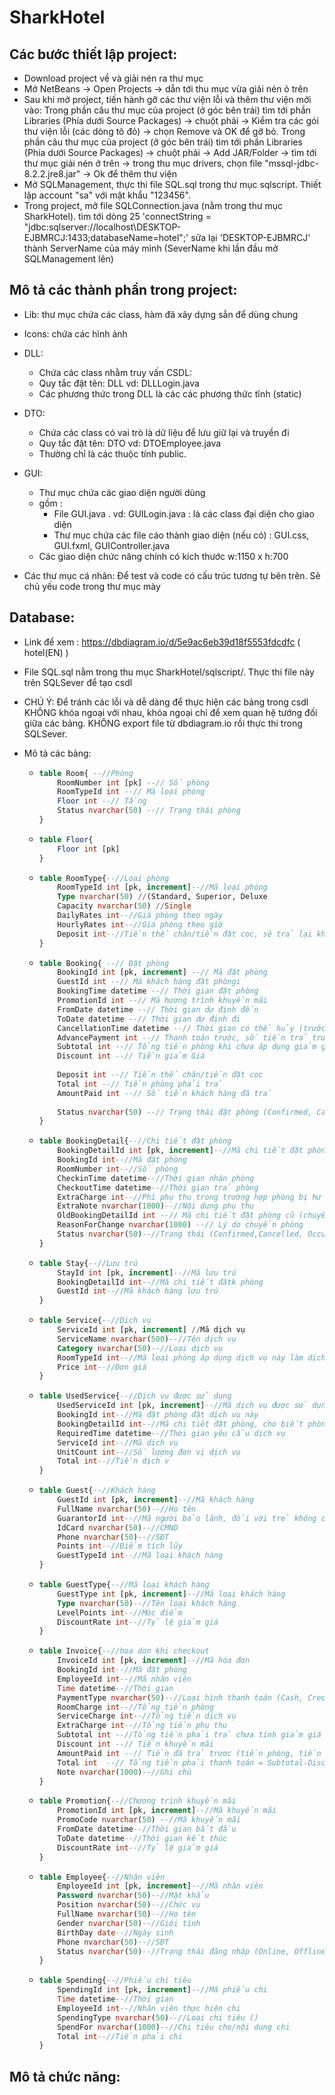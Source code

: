 # SharkHotel

## Các bước thiết lập project:
+ Download project về và giải nén ra thư mục
+ Mở NetBeans -> Open Projects -> dẫn tới thu mục vừa giải nén ỏ trên
+ Sau khi mở project, tiến hành gỡ các thư viện lỗi và thêm thư viện mới vào: 
	Trong phần câu thư mục của project (ở góc bên trái) tìm tới phần Libraries (Phía dưới Source Packages) -> chuột phải -> Kiểm tra các gói thư viện lỗi (các dòng tô đỏ) -> chọn Remove và OK để gỡ bỏ.
	Trong phần câu thư mục của project (ở góc bên trái) tìm tới phần Libraries (Phía dưới Source Packages) -> chuột phải -> Add JAR/Folder -> tìm tới thư mục giải nén ở trên -> trong thu mục drivers, chọn file "mssql-jdbc-8.2.2.jre8.jar" -> Ok để thêm thư viện
+ Mở SQLManagement, thực thi file SQL.sql trong thư mục sqlscript. Thiết lập account "sa" với mật khẩu "123456". 
+ Trong project, mở file SQLConnection.java (nằm trong thư mục SharkHotel). tìm tới dòng 25 'connectString = "jdbc:sqlserver://localhost\\DESKTOP-EJBMRCJ:1433;databaseName=hotel";' sữa lại 'DESKTOP-EJBMRCJ' thành ServerName của máy mình
(SeverName khi lần đầu mở SQLManagement lên)



## Mô tả các thành phần trong project:
+ Lib: thư mục chứa các class, hàm đã xây dựng sẳn để dùng chung
+ Icons: chứa các  hình ảnh
+ DLL: 
	- Chứa các class nhằm truy vấn CSDL:
	- Quy tắc đặt tên: DLL<FileName> vd: DLLLogin.java
	- Các phương thức trong DLL là các các phương thức tĩnh (static)
+ DTO: 
	- Chứa các class có vai trò là dữ liệu để lưu giữ lại và truyền đi 
	- Quy tắc đặt tên: DTO<FileName> vd: DTOEmployee.java
	- Thường chỉ là các thuộc tính public.
+ GUI: 
	- Thư mục chứa các giao diện người dùng
	- gồm : 
		* File GUI<FileName>.java . vd: GUILogin.java : là các class đại diện cho giao diện 
		* Thư mục chứa các file cáo thành giao diện (nếu có) : GUI<FileName>.css, GUI<FileName>.fxml, GUI<FileName>Controller.java
	- Các giao diện chức năng chính có kích thước w:1150 x h:700

+ Các thư mục cá nhân: Để test và code có cấu trúc tương tự bên trên. Sẽ chủ yếu code trong thư mục mày
 


## Database:
+ Link để xem : https://dbdiagram.io/d/5e9ac6eb39d18f5553fdcdfc  ( hotel(EN) )
+ File SQL.sql nằm trong thu mục SharkHotel/sqlscript/. Thực thi file này trên SQLSever để tạo csdl
+ CHÚ Ý: Để tránh các lỗi và dễ dàng để thực hiện các bảng trong csdl KHÔNG khóa ngoại với nhau, khóa ngoại chỉ để xem quan hệ tướng đối giữa các bảng. KHÔNG export file từ dbdiagram.io rồi thực thi trong SQLSever. 
+ Mô tả các bảng:
		
	-	``` sql
		table Room{ --//Phòng
			RoomNumber int [pk] --// Số phòng
			RoomTypeId int --// Mã loại phòng
			Floor int --// Tầng
			Status nvarchar(50) --// Trạng thái phòng
		}
		``` 
	-	``` sql	
		table Floor{
			Floor int [pk]
		}
		```
	-	``` sql	
		table RoomType{--//Loại phòng
			RoomTypeId int [pk, increment]--//Mã loại phòng
			Type nvarchar(50) //(Standard, Superior, Deluxe
			Capacity nvarchar(50) //Single
			DailyRates int--//Giá phòng theo ngày
			HourlyRates int--//Giá phòng theo giờ
			Deposit int--//Tiền thế chân/tiền đặt cọc, sẽ trả lại khi trả phòng
		}
		```
	-	``` sql	
		table Booking{ --// Đặt phòng
			BookingId int [pk, increment] --// Mã đặt phòng
			GuestId int --// Mã khách hàng đặt phòngi
			BookingTime datetime --// Thời gian đặt phòng
			PromotionId int --// Mã hương trình khuyến mãi
			FromDate datetime --// Thời gian dự định đến
			ToDate datetime --// Thời gian dự định đi
			CancellationTime datetime --// Thời gian có thể hủy (trước thời gian nay có thể huy và nhận lại tiền qua thẻ tín dụng ), nếu hủy phòng thành công thời gian này sẽ dc cập nhật lại thời gian hủy thực tế
			AdvancePayment int --// Thanh toán trước, số tiền trả trước phải thanh toán để xác nhận đặt phòng
			Subtotal int --// Tổng tiền phòng khi chưa áp dụng giảm giá
			Discount int --// Tiền giảm Giá
			
			Deposit int --// Tiền thế chân/tiền đặt cọc
			Total int --// Tiền phòng phải trả
			AmountPaid int --// Số tiền khách hàng đã trả
			
			Status nvarchar(50) --// Trạng thái đặt phòng (Confirmed, Cancelled, Checked-In, Overstay,Checked-Out )
		}
		```
	-	``` sql	
		table BookingDetail{--//Chi tiết đặt phòng
			BookingDetailId int [pk, increment]--//Mã chi tiết đặt phòng
			BookingId int--//Mã đặt phòng
			RoomNumber int--//Số phòng
			CheckinTime datetime--//Thời gian nhận phòng
			CheckoutTime datetime--//Thời gian trả phòng
			ExtraCharge int--//Phí phụ thu trong trường hợp phòng bị hư hỏng, mất mát
			ExtraNote nvarchar(1000)--//Nội dung phụ thu
			OldBookingDetailId int --// Mã chi tiết đặt phòng cũ (chuyển phòng)
  			ReasonForChange nvarchar(1000) --// Lý do chuyển phòng
			Status nvarchar(50)--//Trạng thái (Confirmed,Cancelled, Occupied, No-show, Overstay, Checked-Out)
		}
		```
	-	``` sql	
		table Stay{--//Lưu trú
			StayId int [pk, increment]--//Mã lưu trú
			BookingDetailId int--//Mã chi tiết đătk phòng
			GuestId int--//Mã khách hàng lưu trú
		}
		```
	-	``` sql	
		table Service{--//Dich vụ
			ServiceId int [pk, increment] //Mã dịch vụ
			ServiceName nvarchar(500)--//Tên dịch vụ
			Category nvarchar(50)--//Loại dịch vụ
			RoomTypeId int--//Mã loại phòng áp dụng dịch vụ này làm dịch vụ mặc định (vd: rượu vang, nước giải khát, quần áo, )
			Price int--//Đơn giá
		}
		```
	-	``` sql	
		table UsedService{--//Dịch vụ được sử dụng
			UsedServiceId int [pk, increment]--//Mã dịch vụ được sử dụng
			BookingId int--//Mã đặt phòng đặt dịch vụ này
			BookingDetailId int--//Mã chi tiêt đặt phòng, cho biết phòng nào đặt dịch vụ này, nếu là null dịch vụ sẽ tính cho booking
			RequiredTime datetime--//Thời gian yêu cầu dịch vụ
			ServiceId int--//Mã dich vụ
			UnitCount int--//Số lượng đơn vị dịch vụ 
			Total int--//Tiền dịch v
		}
		```
	-	``` sql	
		table Guest{--//Khách hàng
			GuestId int [pk, increment]--//Mã khách hàng
			FullName nvarchar(50)--//Họ tên
			GuarantorId int--//Mã người bảo lãnh, đối với trẻ không có CMND
			IdCard nvarchar(50)--//CMND
			Phone nvarchar(50)--//SĐT
			Points int--//Điểm tích lũy
			GuestTypeId int--//Mã loại khách hàng
		}
		```
	-	``` sql	
		table GuestType{--//Mã loại khách hàng
			GuestType int [pk, increment]--//Mã loại khách hàng
			Type nvarchar(50)--//Tên loại khách hàng
			LevelPoints int--//Mức điểm
			DiscountRate int--//Tỷ lệ giảm giá
		}
		```
	-	``` sql	
		table Invoice{--//hoa don khi checkout
			InvoiceId int [pk, increment]--//Mã hóa đơn
			BookingId int--//Mã đặt phòng
			EmployeeId int--//Mã nhân viên
			Time datetime--//Thời gian
			PaymentType nvarchar(50)--//Loại hình thanh toán (Cash, Credit, eBanking)
			RoomCharge int--//Tổng tiền phòng
			ServiceCharge int--//Tổng tiền dịch vụ	
			ExtraCharge int--//Tổng tiền phụ thu
			Subtotal int --//Tổng tiền phải trả chưa tính giảm giá =RoomCharge+ServiceCharge+ExtraCharge
  			Discount int --// Tiền khuyến mãi
  			AmountPaid int --// Tiền đã trả trươc (tiền phòng, tiền đặt cọc)
  			Total int  --// Tổng tiền phải thanh toán = Subtotal-Discount-AmountPaid
			Note nvarchar(1000)--//Ghi chú
		}
		```
	-	``` sql	
		table Promotion{--//Chương trình khuyến mãi
			PromotionId int [pk, increment]--//Mã khuyến mãi
			PromoCode nvarchar(50) --//Mã khuyến mãi
			FromDate datetime--//Thời gian bắt đầu
			ToDate datetime--//Thời gian kết thúc
			DiscountRate int--//Tỷ lệ giảm giá
		}
		```
	-	``` sql	
		table Employee{--//Nhân viên
			EmployeeId int [pk, increment]--//Mã nhân viên
			Password nvarchar(50)--//Mật khẩu
			Position nvarchar(50)--//Chức vụ
			FullName nvarchar(50)--//Họ tên
			Gender nvarchar(50)--//Giới tính
			BirthDay date--//Ngày sinh
			Phone nvarchar(50)--//SĐT
			Status nvarchar(50)--//Trạng thái đăng nhập (Online, Offline)
		}
		```
	-	``` sql	
		table Spending{--//Phiếu chi tiêu
			SpendingId int [pk, increment]--//Mã phiếu chi
			Time datetime--//Thời gian
			EmployeeId int--//Nhân viên thực hiện chi
			SpendingType nvarchar(50)--//Loại chi tiêu ()
			SpendFor nvarchar(1000)--//Chi tiêu cho/nội dung chi
			Total int--//Tiền phải chi
		}
		```



## Mô tả chức năng:

